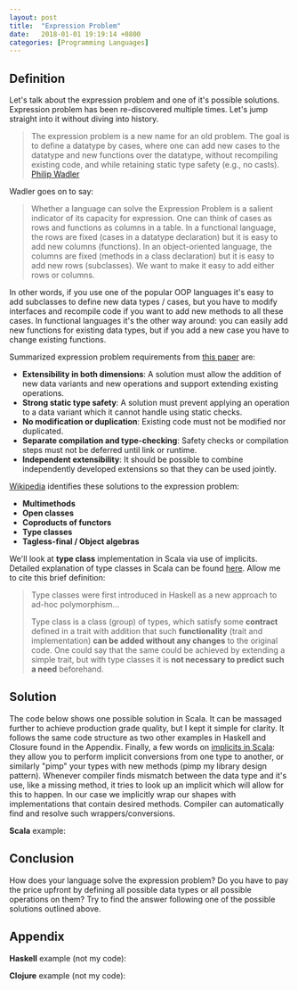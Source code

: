 ```yaml
---
layout: post
title:  "Expression Problem"
date:   2018-01-01 19:19:14 +0800
categories: [Programming Languages]
---
```

## Definition
Let's talk about the expression problem and one of it's possible solutions. Expression problem has been re-discovered multiple times. Let's jump straight into it without diving into history.

>The expression problem is a new name for an old problem. The goal is to define a datatype by cases, where one can add new cases to the datatype and new functions over the datatype, without recompiling existing code, and while retaining static type safety (e.g., no casts).
[Philip Wadler](http://homepages.inf.ed.ac.uk/wadler/papers/expression/expression.txt)

Wadler goes on to say:
> Whether a language can solve the Expression Problem is a salient indicator of its capacity for expression.  One can think of cases as
rows and functions as columns in a table.  In a functional language, the rows are fixed (cases in a datatype declaration) but it is easy to add new columns (functions).  In an object-oriented language, the columns are fixed (methods in a class declaration) but it is easy to
add new rows (subclasses).  We want to make it easy to add either rows or columns.

In other words, if you use one of the popular OOP languages it's easy to add subclasses to define new data types / cases, but you have to modify interfaces and recompile code if you want to add new methods to all these cases. In functional languages it's the other way around: you can easily add new functions for existing data types, but if you add a new case you have to change existing functions.

Summarized expression problem requirements from [this paper](https://www.cs.utexas.edu/~wcook/Drafts/2012/ecoop2012.pdf) are:
* **Extensibility in both dimensions**: A solution must allow the addition of new data variants and new operations and support extending existing operations.
* **Strong static type safety**: A solution must prevent applying an operation to a data variant which it cannot handle using static checks.
* **No modification or duplication**: Existing code must not be modified nor duplicated.
* **Separate compilation and type-checking**: Safety checks or compilation steps must not be deferred until link or runtime.
* **Independent extensibility**: It should be possible to combine independently developed extensions so that they can be used jointly.

[Wikipedia](https://en.wikipedia.org/wiki/Expression_problem) identifies these solutions to the expression problem:

* **Multimethods**
* **Open classes**
* **Coproducts of functors**
* **Type classes**
* **Tagless-final / Object algebras**

We'll look at **type class** implementation in Scala via use of implicits. Detailed explanation of type classes in Scala can be found [here](https://blog.scalac.io/2017/04/19/typeclasses-in-scala.html). Allow me to cite this brief definition:
> Type classes were first introduced in Haskell as a new approach to ad-hoc polymorphism...
>
> Type class is a class (group) of types, which satisfy some **contract** defined in a trait with addition that such **functionality** (trait and implementation) **can be added without any changes** to the original code. One could say that the same could be achieved by extending a simple trait, but with type classes it is **not necessary to predict such a need** beforehand.

## Solution
The code below shows one possible solution in Scala. It can be massaged further to achieve production grade quality, but I kept it simple for clarity. It follows the same code structure as two other examples in Haskell and Closure found in the Appendix. Finally, a few words on [implicits in Scala](https://docs.scala-lang.org/overviews/core/implicit-classes.html): they allow you to perform implicit conversions from one type to another, or similarly "pimp" your types with new methods (pimp my library design pattern). Whenever compiler finds mismatch between the data type and it's use, like a missing method, it tries to look up an implicit which will allow for this to happen. In our case we implicitly wrap our shapes with implementations that contain desired methods. Compiler can automatically find and resolve such wrappers/conversions.

**Scala** example:

<script src="https://gist.github.com/izmailoff/41c7f790eb97042c307885388754a0be.js"></script>


## Conclusion
How does your language solve the expression problem? Do you have to pay the price upfront by defining all possible data types or all possible operations on them? Try to find the answer following one of the possible solutions outlined above.


## Appendix
**Haskell** example (not my code):

<script src="https://gist.github.com/izmailoff/e11e1efef5f93d81333bba9fb54b3f57.js"></script>

**Clojure** example (not my code):

<script src="https://gist.github.com/elnygren/e34368a86d62f0cb75f04ba903f7834a.js"></script>

